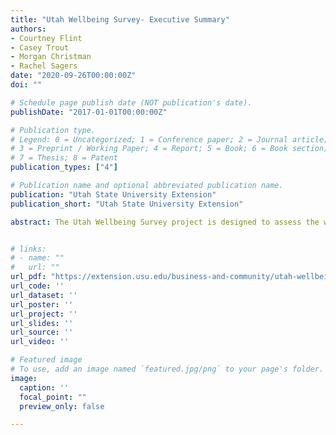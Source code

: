 ```yaml
---
title: "Utah Wellbeing Survey- Executive Summary"
authors:
- Courtney Flint
- Casey Trout
- Morgan Christman
- Rachel Sagers
date: "2020-09-26T00:00:00Z"
doi: ""

# Schedule page publish date (NOT publication's date).
publishDate: "2017-01-01T00:00:00Z"

# Publication type.
# Legend: 0 = Uncategorized; 1 = Conference paper; 2 = Journal article;
# 3 = Preprint / Working Paper; 4 = Report; 5 = Book; 6 = Book section;
# 7 = Thesis; 8 = Patent
publication_types: ["4"]

# Publication name and optional abbreviated publication name.
publication: "Utah State University Extension"
publication_short: "Utah State University Extension"

abstract: The Utah Wellbeing Survey project is designed to assess the wellbeing and local perspectives of city residents, and provide information to city leaders to inform their general planning processes. In early 2020, 18 cities participated in the Utah Wellbeing Survey. The 2020 survey was conducted online between late January and mid-March, with each city’s survey open for approximately 3 weeks. Therefore, these data describe wellbeing perspectives just prior to the COVID-19 pandemic. Cities advertised the survey via social media, newsletters, websites, and locally distributed information. All residents in the participating cities age 18 and older were encouraged to take the online Qualtrics survey.


# links:
# - name: ""
#   url: ""
url_pdf: "https://extension.usu.edu/business-and-community/utah-wellbeing-project/reports/statewide-wellbeing-survey-report-sept-2020"
url_code: ''
url_dataset: ''
url_poster: ''
url_project: ''
url_slides: ''
url_source: ''
url_video: ''

# Featured image
# To use, add an image named `featured.jpg/png` to your page's folder. 
image:
  caption: ''
  focal_point: ""
  preview_only: false

---
```


